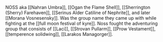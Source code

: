NOSS aka [[Nahran Umbra]], [[Ogan the Flame Shell]], [[Sherrington (Sherry) Farehaven]], [[Serinus Alder Catiline of Nephrite]], and later [[Morana Vosnesensky]]. Was the group name they came up with while fighting at the [[full moon festival of kyre]]. Noss fought the adventuring group that consists of [[Laci]], [[Strovan Pullarm]], [[Prow Vestament]], [[temperence solidwing]], [[Larakos Managorger]]. 